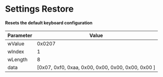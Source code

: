 # Settings Restore
#### Resets the default keyboard configuration

| Parameter | Value                                             |
|-----------|---------------------------------------------------|
| wValue    | 0x0207                                            |
| wIndex    | 1                                                 |
| wLength   | 8                                                 |
| data      | [0x07, 0xf0, 0xaa, 0x00, 0x00, 0x00, 0x00, 0x00 ] |